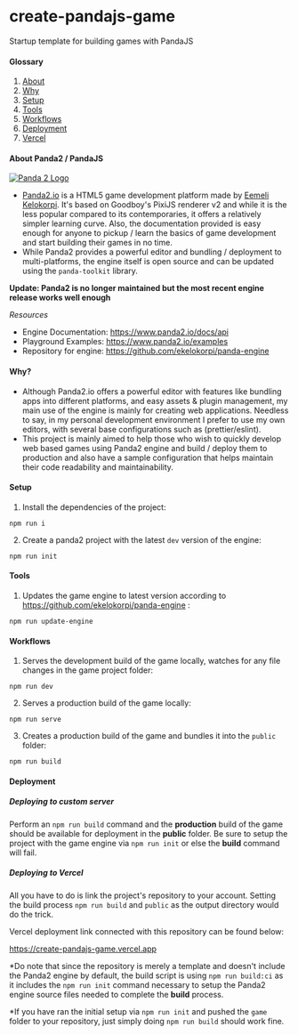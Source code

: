 # create-pandajs-game
Startup template for building games with PandaJS

#### Glossary
1. [About](#about-panda2--pandajs)
2. [Why](#why)
3. [Setup](#setup)
4. [Tools](#tools)
5. [Workflows](#workflows)
6. [Deployment](#deployment)
6. [Vercel](#deploying-to-vercel)


#### About Panda2 / PandaJS

[![Panda 2 Logo](https://www.panda2.io/img/logo_github.png)](https://www.panda2.io/)

- [Panda2.io](https://www.panda2.io/) is a HTML5 game development platform made by [Eemeli Kelokorpi](https://github.com/ekelokorpi). It's based on Goodboy's PixiJS renderer v2 and while it is the less popular compared to its contemporaries, it offers a relatively simpler learning curve. Also, the documentation provided is easy enough for anyone to pickup / learn the basics of game development and start building their games in no time.
- While Panda2 provides a powerful editor and bundling / deployment to multi-platforms, the engine itself is open source and can be updated using the `panda-toolkit` library.

**Update: Panda2 is no longer maintained but the most recent engine release works well enough**

*Resources*

- Engine Documentation: https://www.panda2.io/docs/api
- Playground Examples: https://www.panda2.io/examples
- Repository for engine: https://github.com/ekelokorpi/panda-engine


#### Why?

- Although Panda2.io offers a powerful editor with features like bundling apps into different platforms, and easy assets & plugin management, my main use of the engine is mainly for creating web applications. Needless to say, in my personal development environment I prefer to use my own editors, with several base configurations such as (prettier/eslint). 
- This project is mainly aimed to help those who wish to quickly develop web based games using Panda2 engine and build / deploy them to production and also have a sample configuration that helps maintain their code readability and maintainability.


#### Setup

1. Install the dependencies of the project:

`npm run i`

2. Create a panda2 project with the latest `dev` version of the engine:

`npm run init`


#### Tools

1. Updates the game engine to latest version according to https://github.com/ekelokorpi/panda-engine :

`npm run update-engine`


#### Workflows

1. Serves the development build of the game locally, watches for any file changes in the game project folder:

`npm run dev`

2. Serves a production build of the game locally:

`npm run serve`

3. Creates a production build of the game and bundles it into the `public` folder:

`npm run build`




#### Deployment

##### Deploying to custom server

Perform an `npm run build` command and the **production** build of the game should be available for deployment in the **public** folder.
Be sure to setup the project with the game engine via `npm run init` or else the **build** command will fail.
##### Deploying to Vercel

All you have to do is link the project's repository to your account.
Setting the build process `npm run build` and `public` as the output directory would do the trick.

Vercel deployment link connected with this repository can be found below: 

https://create-pandajs-game.vercel.app

*Do note that since the repository is merely a template and doesn't include the Panda2 engine by default, the build script is using `npm run build:ci` as it includes the `npm run init` command necessary to setup the Panda2 engine source files needed to complete the **build**  process.

*If you have ran the initial setup via `npm run init` and pushed the `game` folder to your repository, just simply doing `npm run build` should work fine.

